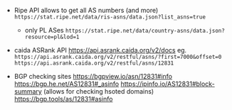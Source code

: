 * Ripe API allows to get all AS numbers (and more)
    `https://stat.ripe.net/data/ris-asns/data.json?list_asns=true`
    * only PL ASes
        `https://stat.ripe.net/data/country-asns/data.json?resource=pl&lod=1`
* caida ASRank API https://api.asrank.caida.org/v2/docs eg.
    `https://api.asrank.caida.org/v2/restful/asns/?first=7000&offset=0`
    `https://api.asrank.caida.org/v2/restful/asns/12831`

* BGP checking sites
    https://bgpview.io/asn/12831#info
    https://bgp.he.net/AS12831#_asinfo
    https://ipinfo.io/AS12831#block-summary (allows for checking hsoted domains)
    https://bgp.tools/as/12831#asinfo